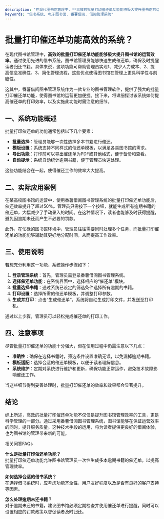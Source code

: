 ```yaml
---
description: "在现代图书馆管理中，**高效的批量打印催还单功能能够极大提升图书馆的运营效率**。通过使用先进的借书系统，图书馆管理员能够快速生成催还单，确保及时提醒读者归还书籍。具体来说，这项功能可帮助管理员实现1、减少人力成本、2、提高信息准确性、3、简化管理流程，这些优点使得图书馆在管理上更具科学性与前瞻性。"
keywords: "借书系统, 电子图书馆, 番薯借阅, 借阅管理系统"
---
```

# 批量打印催还单功能高效的系统？

在现代图书馆管理中，**高效的批量打印催还单功能能够极大提升图书馆的运营效率**。通过使用先进的借书系统，图书馆管理员能够快速生成催还单，确保及时提醒读者归还书籍。具体来说，这项功能可帮助管理员实现1、减少人力成本、2、提高信息准确性、3、简化管理流程，这些优点使得图书馆在管理上更具科学性与前瞻性。

这其中，番薯借阅图书管理系统作为一款专业的图书管理软件，提供了强大的批量打印催还单功能，使得图书馆的运营更加便捷。接下来，将详细探讨该系统如何提高催还单的打印效率，以及实施此功能时需注意的细节。

## 一、系统功能概述

批量打印催还单的功能通常包括以下几个要素：

- **批量选择**：管理员能够一次性选择多本书籍进行催还。
- **模板设置**：系统支持不同样式的催还单模板，以满足各类图书馆的需求。
- **导出功能**：打印前可以导出催还单为PDF或其他格式，便于备份和查看。
- **自动提示**：系统自动统计逾期书籍，便于管理员快速处理。

这些功能结合在一起，使得催还工作的效率大大提高。

## 二、实际应用案例

在某高校图书馆的运营中，使用番薯借阅图书管理系统的批量打印催还单功能后，催还效率提升了超过50%。管理员只需按下一个按钮，就能生成所有逾期书籍的催还单，大幅减少了手动录入的时间。在这种情况下，读者也能够及时获得提醒，避免因逾期未还而产生不必要的罚款。

此外，在忙碌的图书馆环境中，管理员往往需要同时处理多个任务，而批量打印催还单的功能能够辅助其更好地分配时间，从而提高工作效率。

## 三、使用说明

若想充分利用这一功能，系统操作步骤如下：

1. **登录管理系统**：首先，管理员需登录番薯借阅图书管理系统。
2. **选择催还单功能**：在系统界面中，选择相应的“催还单”模块。
3. **批量选择书籍**：通过系统已设定的筛选条件选择所有逾期的书籍。
4. **打印设置**：选择所需的催还单模板，并调整打印参数。
5. **生成并打印**：点击“生成催还单”，系统将自动生成打印文件，并发送至打印机。

通过以上步骤，管理员可以轻松完成催还单的打印工作。

## 四、注意事项

尽管批量打印催还单的功能十分强大，但在使用过程中仍需注意以下几点：

- **准确性**：确保在选择书籍时，筛选条件设置准确无误，以免漏掉逾期书籍。
- **模板适配**：选择合适的催还单模板，以便于读者理解信息。
- **系统维护**：定期对系统进行维护和更新，确保功能正常运作，避免技术故障影响催还工作。

当这些细节得到妥善处理时，批量打印催还单的效率和效果都会显著提升。

## 结论

综上所述，高效的批量打印催还单功能不仅仅是提升图书馆管理效率的工具，更是科学管理的一部分。通过采用番薯借阅图书管理系统，图书馆能够在保证运营效率的同时，提升服务质量。这种技术手段的运用，将为读者提供更良好的借阅体验，也为图书馆的管理带来新的可能。

相关问答FAQs

**什么是批量打印催还单功能？**  
批量打印催还单功能允许图书馆管理员一次性生成多本逾期书籍的催还单，以提高管理效率。

**如何选择合适的借书系统？**  
在选择借书系统时，应考虑功能齐全性、用户友好程度以及是否有良好的客户支持等因素。

**怎么处理逾期未还书籍？**  
对于逾期未还的书籍，建议图书馆必须定期检查并使用催还单进行提醒，同时可以设置相应的罚款政策以督促读者及时归还。
